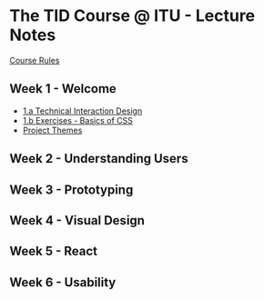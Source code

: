 # The TID Course @ ITU - Lecture Notes

[Course Rules](Course%20Rules.md)

## Week 1 - Welcome
- [1.a Technical Interaction Design](Lectures/1.a%20Technical%20Interaction%20Design.md)
- [1.b Exercises - Basics of CSS](Lectures/1.b%20Exercises%20-%20Basics%20of%20CSS.md)
- [Project Themes](Project%20Themes.md)

## Week 2 - Understanding Users

## Week 3 - Prototyping

## Week 4 - Visual Design

## Week 5 - React 

## Week 6 - Usability 


